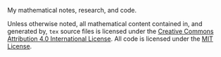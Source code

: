 My mathematical notes, research, and code.

Unless otherwise noted, all mathematical content contained in, and
generated by, `tex` source files is licensed under the
[Creative Commons Attribution 4.0 International License](https://creativecommons.org/licenses/by/4.0/).
All code is licensed under the [MIT License](LICENSE).
